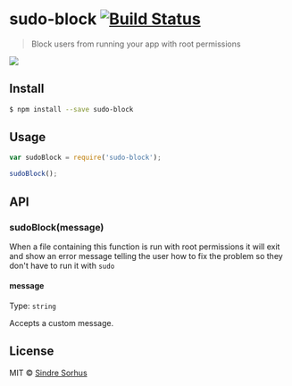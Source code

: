 # sudo-block [![Build Status](https://travis-ci.org/sindresorhus/sudo-block.svg?branch=master)](https://travis-ci.org/sindresorhus/sudo-block)

> Block users from running your app with root permissions

![](screenshot.png)


## Install

```sh
$ npm install --save sudo-block
```


## Usage

```js
var sudoBlock = require('sudo-block');

sudoBlock();
```


## API

### sudoBlock(message)

When a file containing this function is run with root permissions it will exit and show an error message telling the user how to fix the problem so they don't have to run it with `sudo`

#### message

Type: `string`

Accepts a custom message.


## License

MIT © [Sindre Sorhus](http://sindresorhus.com)
